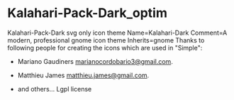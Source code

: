 Kalahari-Pack-Dark_optim
========================
Kalahari-Pack-Dark svg only icon theme
Name=Kalahari-Dark
Comment=A modern, professional gnome icon theme
Inherits=gnome
Thanks to following people for creating the icons which are used in "Simple":

* Mariano  Gaudiners <marianocordobario3@gmail.com>.

* Matthieu James <matthieu.james@gmail.com>.

* and others...
Lgpl license
